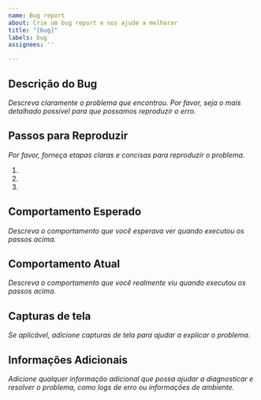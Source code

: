 ```yaml
---
name: Bug report
about: Crie um bug report e nos ajude a melhorar
title: "[bug]"
labels: bug
assignees: ''

---
```


## Descrição do Bug
_Descreva claramente o problema que encontrou. Por favor, seja o mais detalhado possível para que possamos reproduzir o erro._

## Passos para Reproduzir
_Por favor, forneça etapas claras e concisas para reproduzir o problema._

1. 
2. 
3. 

## Comportamento Esperado
_Descreva o comportamento que você esperava ver quando executou os passos acima._

## Comportamento Atual
_Descreva o comportamento que você realmente viu quando executou os passos acima._

## Capturas de tela
_Se aplicável, adicione capturas de tela para ajudar a explicar o problema._

## Informações Adicionais
_Adicione qualquer informação adicional que possa ajudar a diagnosticar e resolver o problema, como logs de erro ou informações de ambiente._

